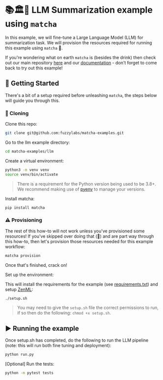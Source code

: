 # 📚🏛📖 LLM Summarization example using `matcha`

In this example, we will fine-tune a Large Language Model (LLM) for summarization task. We will provision the resources required for running this example using `matcha` 🍵.

If you're wondering what on earth `matcha` is (besides the drink) then check out our main repository [here](https://github.com/fuzzylabs/matcha) and our [documentation](LINK) - don't forget to come back to try out this example!

## 🚦 Getting Started

There's a bit of a setup required before unleashing `matcha`, the steps below will guide you through this.

### 🧬 Cloning 

Clone this repo:

```bash
git clone git@github.com:fuzzylabs/matcha-examples.git
```

Go to the llm example directory:

```bash
cd matcha-examples/llm
```

Create a virtual environment:

```bash
python3 -m venv venv 
source venv/bin/activate
```

> There is a requirement for the Python version being used to be 3.8+. We recommend making use of [pyenv](https://github.com/pyenv/pyenv) to manage your versions.

Install matcha:

```bash
pip install matcha
```

### ⚠️ Provisioning

The rest of this how-to will not work unless you've provisioned some resources! If you've skipped over doing that (👀) and are part way through this how-to, then let's provision those resources needed for this example workflow:

```bash
matcha provision
```

Once that's finished, crack on!

Set up the environment:

This will install the requirements for the example (see [requirements.txt](requirements.txt)) and setup [ZenML](https://docs.zenml.io/getting-started/introduction):

```bash
./setup.sh
```

> You may need to give the `setup.sh` file the correct permissions to run, if so then do the following: `chmod +x setup.sh`.

## ▶️ Running the example
Once setup.sh has completed, do the following to run the LLM pipeline (note: this will run both fine tuning and deployment):
```bash
python run.py
```

[Optional] Run the tests:

```bash
python -m pytest tests
```